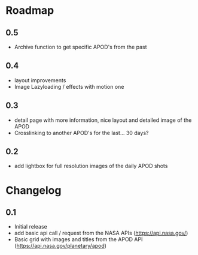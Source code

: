 # Roadmap

## 0.5
- Archive function to get specific APOD's from the past

## 0.4
- layout improvements
- Image Lazyloading / effects with motion one

## 0.3
- detail page with more information, nice layout and detailed image of the APOD
- Crosslinking to another APOD's for the last... 30 days?

## 0.2
- add lightbox for full resolution images of the daily APOD shots


# Changelog
## 0.1
- Initial release
- add basic api call / request from the NASA APIs (https://api.nasa.gov/)
- Basic grid with images and titles from the APOD API (https://api.nasa.gov/planetary/apod)